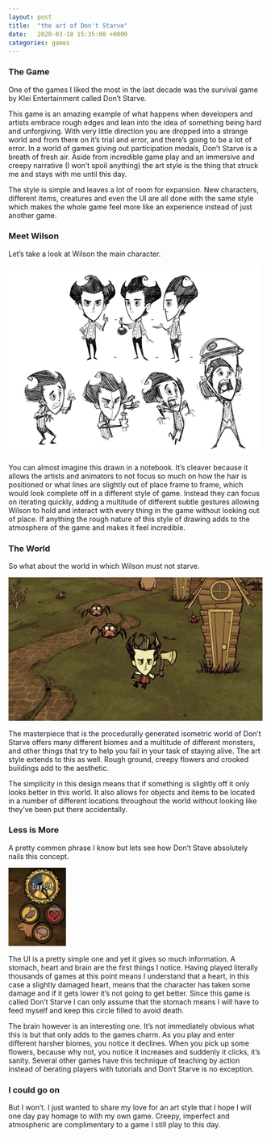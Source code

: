 ```yaml
---
layout: post
title:  "the art of Don't Starve"
date:   2020-03-18 15:35:00 +0000
categories: games
---
```


### The Game

One of the games I liked the most in the last decade was the survival game by Klei Entertainment called Don’t Starve.

This game is an amazing example of what happens when developers and artists embrace rough edges and lean into the idea of something being hard and unforgiving. With very little direction you are dropped into a strange world and from there on it’s trial and error, and there’s going to be a lot of error. In a world of games giving out participation medals, Don’t Starve is a breath of fresh air. Aside from incredible game play and an immersive and creepy narrative (I won’t spoil anything) the art style is the thing that struck me and stays with me until this day.

The style is simple and leaves a lot of room for expansion. New characters, different items, creatures and even the UI are all done with the same style which makes the whole game feel more like an experience instead of just another game.

### Meet Wilson

Let’s take a look at Wilson the main character.

![](/assets/theartofdontstarve/wilson.png)

You can almost imagine this drawn in a notebook. It’s cleaver because it allows the artists and animators to not focus so much on how the hair is positioned or what lines are slightly out of place frame to frame, which would look complete off in a different style of game. Instead they can focus on iterating quickly, adding a multitude of different subtle gestures allowing Wilson to hold and interact with every thing in the game without looking out of place. If anything the rough nature of this style of drawing adds to the atmosphere of the game and makes it feel incredible.

### The World

So what about the world in which Wilson must not starve.

![](/assets/theartofdontstarve/theworld.jpg)

The masterpiece that is the procedurally generated isometric world of Don’t Starve offers many different biomes and a multitude of different monsters, and other things that try to help you fail in your task of staying alive. The art style extends to this as well. Rough ground, creepy flowers and crooked buildings add to the aesthetic.

The simplicity in this design means that if something is slightly off it only looks better in this world. It also allows for objects and items to be located in a number of different locations throughout the world without looking like they’ve been put there accidentally.

### Less is More

A pretty common phrase I know but lets see how Don’t Stave absolutely nails this concept.

![](/assets/theartofdontstarve/ui.png)


The UI is a pretty simple one and yet it gives so much information. A stomach, heart and brain are the first things I notice. Having played literally thousands of games at this point means I understand that a heart, in this case a slightly damaged heart, means that the character has taken some damage and if it gets lower it’s not going to get better. Since this game is called Don’t Starve I can only assume that the stomach means I will have to feed myself and keep this circle filled to avoid death.

The brain however is an interesting one. It’s not immediately obvious what this is but that only adds to the games charm. As you play and enter different harsher biomes, you notice it declines. When you pick up some flowers, because why not, you notice it increases and suddenly it clicks, it’s sanity. Several other games have this technique of teaching by action instead of berating players with tutorials and Don’t Starve is no exception.

### I could go on

But I won’t. I just wanted to share my love for an art style that I hope I will one day pay homage to with my own game. Creepy, imperfect and atmospheric are complimentary to a game I still play to this day.
